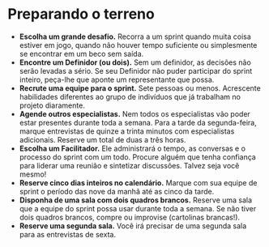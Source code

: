 # Preparando o terreno

- **Escolha um grande desafio.** Recorra a um sprint quando muita coisa estiver em jogo, quando não houver tempo suficiente ou simplesmente se encontrar em um beco sem saída.
- **Encontre um Definidor (ou dois).** Sem um definidor, as decisões não serão levadas a sério. Se seu Definidor não puder participar do sprint inteiro, peça-lhe que aponte um representante que possa.
- **Recrute uma equipe para o sprint.** Sete pessoas ou menos. Acrescente habilidades diferentes ao grupo de indivíduos que já trabalham no projeto diaramente.
- **Agende outros especialistas.** Nem todos os especialistas vão poder estar presentes durante toda a semana. Para a tarde da segunda-feira, marque entrevistas de quinze a trinta minutos com especialistas adicionais. Reserve um total de duas a três horas.
- **Escolha um Facilitador.** Ele administrará o tempo, as conversas e o processo do sprint com um todo. Procure alguém que tenha confiança para liderar uma reunião e sintetizar discussões. Talvez seja você mesmo!
- **Reserve cinco dias inteiros no calendário.** Marque com sua equipe de sprint o período das nove da manhã até as cinco da tarde.
- **Disponha de uma sala com dois quadros brancos.** Reserve uma sala que a equipe do sprint possa usar durante toda a semana. Se não tiver dois quadros brancos, compre ou improvise (cartolinas brancas!).
- **Reserve uma segunda sala.** Você irá precisar de uma segunda sala para as entrevistas de sexta.
